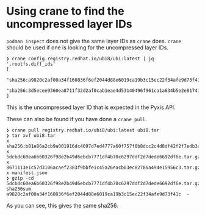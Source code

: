 # Using crane to find the uncompressed layer IDs

`podman inspect` does not give the same layer IDs as `crane` does. `crane` should
be used if one is looking for the uncompressed layer IDs.

```
❯ crane config registry.redhat.io/ubi8/ubi:latest | jq '.rootfs.diff_ids'
[
  "sha256:a9820c2af00a34f160836f6ef2044d88e6019ca19b3c15ec22f34afe9d73f41c",
  "sha256:3d5ecee9360ea8711f32d2af0cab1eae4d53140496f961ca1a634b5e2e817412"
]
```

This is the uncompressed layer ID that is expected in the Pyxis API.

These can also be found if you have done a `crane pull`.

```
❯ crane pull registry.redhat.io/ubi8/ubi:latest ubi8.tar
❯ tar xvf ubi8.tar
x sha256:b81e86a2cb9a001916dc4697d7ed4777a60f757f0b8dcc2c4d8df42f2f7edb3a
x 5dcbdc60ea6b60326f98e2b49d6ebcb7771df4b70c6297ddf2d7dede6692df6e.tar.gz
x 8671113e1c57d3106acaef2383f9bbfe1c45a26eacb03ec82786a494e15956c3.tar.gz
x manifest.json
❯ gzip -cd 5dcbdc60ea6b60326f98e2b49d6ebcb7771df4b70c6297ddf2d7dede6692df6e.tar.gz| sha256sum
a9820c2af00a34f160836f6ef2044d88e6019ca19b3c15ec22f34afe9d73f41c  -
```

As you can see, this gives the same sha256.

